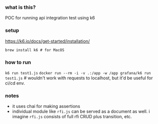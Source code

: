 ### what is this?

POC for running api integration test using k6

### setup

https://k6.io/docs/get-started/installation/

`brew install k6 # for MacOS`

### how to run

`k6 run test1.js`
`docker run --rm -i -v .:/app -w /app grafana/k6 run test1.js` # wouldn't work with requests to localhost, but it'd be useful for ci/cd env.

### notes

- it uses chai for making assertions
- individual module like `rfi.js` can be served as a document as well. i imagine `rfi.js` consists of full rfi CRUD plus transition, etc.
